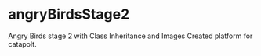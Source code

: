 # angryBirdsStage2
Angry Birds stage 2 with Class Inheritance and Images
Created platform for catapolt.
